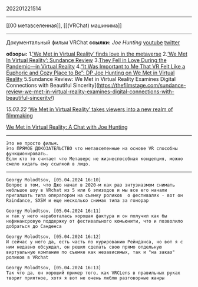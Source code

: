 202201221514
***
[[00 метавселенная]], [[(VRChat) машинима]]
***
Документальный фильм VRChat
**ссылки:**
*Joe Hunting*
[youtube](https://www.youtube.com/channel/UCMd8LsCeNbzvTp9QSFCgDjg)
[twitter](https://twitter.com/joeahunting)

**обзоры:**
1.['We Met in Virtual Reality’ finds love in the metaverse](https://www.engadget.com/we-met-in-virtual-reality-review-sundance-vrchat-234048235.html)
2.[‘We Met In Virtual Reality’: Sundance Review](https://www.screendaily.com/reviews/we-met-in-virtual-reality-sundance-review/5166768.article)
3.[They Fell in Love During the Pandemic—in Virtual Reality](https://www.thedailybeast.com/they-fell-in-love-during-the-pandemic-in-virtual-reality?ref=scroll)
4.[“It Was Important to Me That VR Felt Like a Euphoric and Cozy Place to Be”: DP Joe Hunting on We Met in Virtual Reality](https://filmmakermagazine.com/113013-joe-hunting-we-met-in-virtual-reality-sundance-2022/#.Yevnrvhn1PY)
5.Sundance Review: We Met in Virtual Reality Examines Digital Connections with Beautiful Sincerity](https://thefilmstage.com/sundance-review-we-met-in-virtual-reality-examines-digital-connections-with-beautiful-sincerity/)

*15.03.22*
[‘We Met in Virtual Reality’ takes viewers into a new realm of filmmaking](https://themaneater.com/we-met-in-virtual-reality-takes-viewers-into-a-new-realm-of-filmmaking/)

[We Met in Virtual Reality: A Chat with Joe Hunting](https://lightscarrieaction.com/2022/06/14/we-met-in-virtual-reality-a-chat-with-joe-hunting/)
***
```
Это не просто фильм. 
Это ПРЯМОЕ ДОКОЗАТЕЛЬСТВО что метавселенные на основе VR способны функционировать. 
Если кто то считает что Метаверс не жизнеспособная концепция, можно смело кидать ему ссылкой в лицо.
```


***
```
Georgy Molodtsov, [05.04.2024 16:10]
Вопрос в том, что Джо начал в 2020-м как раз энтузиазмом снимать небльшое шоу в VRchat из 5 или 6 эпизодов и мы все его начали пригалшать типа оператором на съемку роликов  о фестивалях - вот он Raindance, SXSW и еще несколько снимах типа за гонорар

Georgy Molodtsov, [05.04.2024 16:11]
и так у него наработалась хорошая фактура и он получил как бы нефинансровую поддержку от фестивального комьюнити, что и позволило добраться до Санденса

Georgy Molodtsov, [05.04.2024 16:12]
И сейчас у него да, есть часть по курированию Рейнданса, но вот я с ним недавно обсуждал, он решил сделать свою прямо отдельную виртуальную компанию по съемке как независимых, так и "на заказ" роликов в VRchat

Georgy Molodtsov, [05.04.2024 16:13]
Так что да, он хороший пример того, как VRCLens в правильных руках творит приятное, хотя я вот не очень люблю разговорные жанры
```